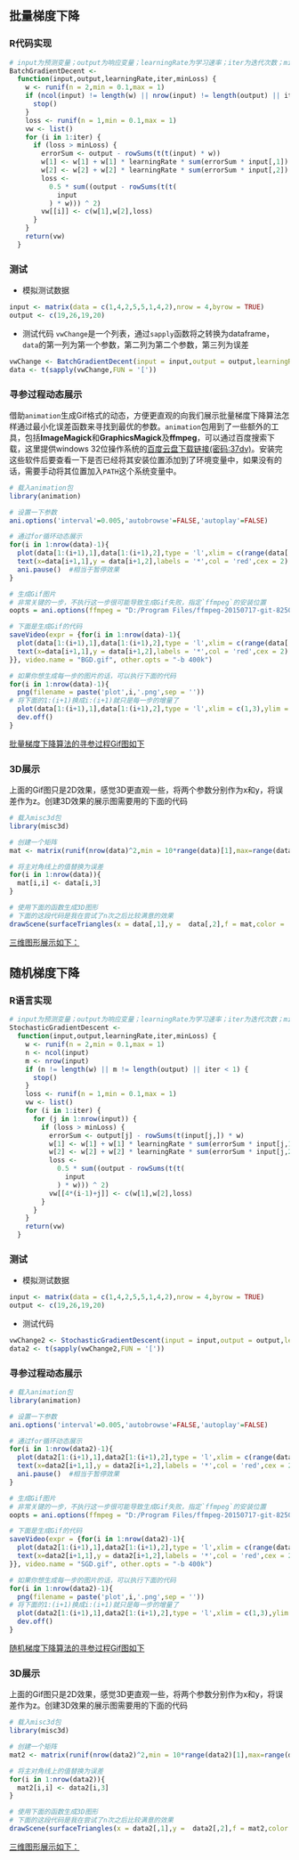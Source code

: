 ## 批量梯度下降

### R代码实现
```r
# input为预测变量；output为响应变量；learningRate为学习速率；iter为迭代次数；minLoss为可接受的误差阈值，即一旦误差小于该值，则代码停止执行
BatchGradientDecent <-
  function(input,output,learningRate,iter,minLoss) {
    w <- runif(n = 2,min = 0.1,max = 1)
    if (ncol(input) != length(w) || nrow(input) != length(output) || iter < 1) {
      stop()
    }
    loss <- runif(n = 1,min = 0.1,max = 1)
    vw <- list()
    for (i in 1:iter) {
      if (loss > minLoss) {
        errorSum <- output - rowSums(t(t(input) * w))
        w[1] <- w[1] + w[1] * learningRate * sum(errorSum * input[,1])
        w[2] <- w[2] + w[2] * learningRate * sum(errorSum * input[,2])
        loss <-
          0.5 * sum((output - rowSums(t(t(
            input
          ) * w))) ^ 2)
        vw[[i]] <- c(w[1],w[2],loss)
      }
    }
    return(vw)
  }
```

### 测试
+ 模拟测试数据
```r
input <- matrix(data = c(1,4,2,5,5,1,4,2),nrow = 4,byrow = TRUE)
output <- c(19,26,19,20)
```
+ 测试代码
`vwChange`是一个列表，通过`sapply`函数将之转换为dataframe，`data`的第一列为第一个参数，第二列为第二个参数，第三列为误差
```r
vwChange <- BatchGradientDecent(input = input,output = output,learningRate = 0.001,iter = 200,minLoss = 0.0001)
data <- t(sapply(vwChange,FUN = '['))
```
### 寻参过程动态展示
借助`animation`生成Gif格式的动态，方便更直观的向我们展示批量梯度下降算法怎样通过最小化误差函数来寻找到最优的参数。`animation`包用到了一些额外的工具，包括**ImageMagick**和**GraphicsMagick**及**ffmpeg**，可以通过百度搜索下载，这里提供windows 32位操作系统的[百度云盘下载链接(密码:37dv)](http://pan.baidu.com/s/1i3KW0hJ)。安装完这些软件后要查看一下是否已经将其安装位置添加到了环境变量中，如果没有的话，需要手动将其位置加入`PATH`这个系统变量中。
```r
# 载入animation包
library(animation)

# 设置一下参数
ani.options('interval'=0.005,'autobrowse'=FALSE,'autoplay'=FALSE)  

# 通过for循环动态展示
for(i in 1:nrow(data)-1){
  plot(data[1:(i+1),1],data[1:(i+1),2],type = 'l',xlim = c(range(data[,1][1])-1,range(data[,1][2])+1),ylim = c(range(data[,2][1])-1,range(data[,2][1])+1),cex=1,lwd=2,col='blue',pch=8,main='Batch Gradient Decent',xlab = expression(theta[0]),ylab=expression(theta[1]))
  text(x=data[i+1,1],y = data[i+1,2],labels = '*',col = 'red',cex = 2)
  ani.pause()  #相当于暂停效果
}

# 生成Gif图片
# 非常关键的一步，不执行这一步很可能导致生成Gif失败，指定`ffmpeg`的安装位置
oopts = ani.options(ffmpeg = "D:/Program Files/ffmpeg-20150717-git-8250943-win32-static/bin/ffmpeg.exe") 

# 下面是生成Gif的代码
saveVideo(expr = {for(i in 1:nrow(data)-1){
  plot(data[1:(i+1),1],data[1:(i+1),2],type = 'l',xlim = c(range(data[,1])[1]-1,range(data[,1])[2]+1),ylim = c(range(data[,2])[1]-1,range(data[,2])[2]+1),cex=1,lwd=2,col='blue',pch=8,main='Batch Gradient Decent',xlab = expression(theta[0]),ylab=expression(theta[1]))
  text(x=data[i+1,1],y = data[i+1,2],labels = '*',col = 'red',cex = 2)
}}, video.name = "BGD.gif", other.opts = "-b 400k")

# 如果你想生成每一步的图片的话，可以执行下面的代码
for(i in 1:nrow(data)-1){
  png(filename = paste('plot',i,'.png',sep = ''))
# 将下面的1:(i+1)换成i:(i+1)就只是每一步的增量了
  plot(data[1:(i+1),1],data[1:(i+1),2],type = 'l',xlim = c(1,3),ylim = c(4,6),cex=1,lwd=2,col='blue',pch=8)
  dev.off()
}
```

[批量梯度下降算法的寻参过程Gif图如下](https://raw.githubusercontent.com/KillEdision/machine-learning/master/%E6%89%B9%E9%87%8F%E6%A2%AF%E5%BA%A6%E4%B8%8B%E9%99%8D%E5%92%8C%E9%9A%8F%E6%9C%BA%E6%A2%AF%E5%BA%A6%E4%B8%8B%E9%99%8D/BGD.gif)  

### 3D展示
上面的Gif图只是2D效果，感觉3D更直观一些，将两个参数分别作为x和y，将误差作为z。创建3D效果的展示图需要用的下面的代码
```r
# 载入misc3d包
library(misc3d)

# 创建一个矩阵
mat <- matrix(runif(nrow(data)^2,min = 10*range(data)[1],max=range(data)[2])/10,nrow = nrow(data))

# 将主对角线上的值替换为误差
for(i in 1:nrow(data)){
  mat[i,i] <- data[i,3]
}

# 使用下面的函数生成3D图形
# 下面的这段代码是我在尝试了n次之后比较满意的效果
drawScene(surfaceTriangles(x = data[,1],y =  data[,2],f = mat,color = 'red',color2 = 'green',col.mesh = 'gray',smooth = TRUE,material = 'metal'),light = c(1,1,1,1),perspective = FALSE,screen=list(x=35, y=-60, z=-130),depth = 0)
```

[三维图形展示如下：](https://raw.githubusercontent.com/KillEdision/machine-learning/master/%E6%89%B9%E9%87%8F%E6%A2%AF%E5%BA%A6%E4%B8%8B%E9%99%8D%E5%92%8C%E9%9A%8F%E6%9C%BA%E6%A2%AF%E5%BA%A6%E4%B8%8B%E9%99%8D/BGD_3D.png)

## 随机梯度下降

### R语言实现
```r
# input为预测变量；output为响应变量；learningRate为学习速率；iter为迭代次数；minLoss为可接受的误差阈值，即一旦误差小于该值，则代码停止执行
StochasticGradientDescent <-
  function(input,output,learningRate,iter,minLoss) {
    w <- runif(n = 2,min = 0.1,max = 1)
    n <- ncol(input)
    m <- nrow(input)
    if (n != length(w) || m != length(output) || iter < 1) {
      stop()
    }
    loss <- runif(n = 1,min = 0.1,max = 1)
    vw <- list()
    for (i in 1:iter) {
      for (j in 1:nrow(input)) {
        if (loss > minLoss) {
          errorSum <- output[j] - rowSums(t(input[j,]) * w)
          w[1] <- w[1] + w[1] * learningRate * sum(errorSum * input[j,1])
          w[2] <- w[2] + w[2] * learningRate * sum(errorSum * input[j,2])
          loss <-
            0.5 * sum((output - rowSums(t(t(
              input
            ) * w))) ^ 2)
          vw[[4*(i-1)+j]] <- c(w[1],w[2],loss)
        }
      }
    }
    return(vw)
  }
```

### 测试
+ 模拟测试数据
```r
input <- matrix(data = c(1,4,2,5,5,1,4,2),nrow = 4,byrow = TRUE)
output <- c(19,26,19,20)
```
+ 测试代码
```r
vwChange2 <- StochasticGradientDescent(input = input,output = output,learningRate = 0.001,iter = 200,minLoss = 0.0001)
data2 <- t(sapply(vwChange2,FUN = '['))
```
### 寻参过程动态展示
```r
# 载入animation包
library(animation)

# 设置一下参数
ani.options('interval'=0.005,'autobrowse'=FALSE,'autoplay'=FALSE)  

# 通过for循环动态展示
for(i in 1:nrow(data2)-1){
  plot(data2[1:(i+1),1],data2[1:(i+1),2],type = 'l',xlim = c(range(data2[,1][1])-1,range(data2[,1][2])+1),ylim = c(range(data2[,2][1])-1,range(data2[,2][1])+1),cex=1,lwd=2,col='blue',pch=8,main='Batch Gradient Decent',xlab = expression(theta[0]),ylab=expression(theta[1]))
  text(x=data2[i+1,1],y = data2[i+1,2],labels = '*',col = 'red',cex = 2)
  ani.pause()  #相当于暂停效果
}

# 生成Gif图片
# 非常关键的一步，不执行这一步很可能导致生成Gif失败，指定`ffmpeg`的安装位置
oopts = ani.options(ffmpeg = "D:/Program Files/ffmpeg-20150717-git-8250943-win32-static/bin/ffmpeg.exe") 

# 下面是生成Gif的代码
saveVideo(expr = {for(i in 1:nrow(data2)-1){
  plot(data2[1:(i+1),1],data2[1:(i+1),2],type = 'l',xlim = c(range(data2[,1])[1]-1,range(data2[,1])[2]+1),ylim = c(range(data2[,2])[1]-1,range(data2[,2])[2]+1),cex=1,lwd=2,col='blue',pch=8,main='Batch Gradient Decent',xlab = expression(theta[0]),ylab=expression(theta[1]))
  text(x=data2[i+1,1],y = data2[i+1,2],labels = '*',col = 'red',cex = 2)
}}, video.name = "SGD.gif", other.opts = "-b 400k")

# 如果你想生成每一步的图片的话，可以执行下面的代码
for(i in 1:nrow(data2)-1){
  png(filename = paste('plot',i,'.png',sep = ''))
# 将下面的1:(i+1)换成i:(i+1)就只是每一步的增量了
  plot(data2[1:(i+1),1],data2[1:(i+1),2],type = 'l',xlim = c(1,3),ylim = c(4,6),cex=1,lwd=2,col='blue',pch=8)
  dev.off()
}
```

[随机梯度下降算法的寻参过程Gif图如下](https://raw.githubusercontent.com/KillEdision/machine-learning/master/%E6%89%B9%E9%87%8F%E6%A2%AF%E5%BA%A6%E4%B8%8B%E9%99%8D%E5%92%8C%E9%9A%8F%E6%9C%BA%E6%A2%AF%E5%BA%A6%E4%B8%8B%E9%99%8D/SGD.gif)  

### 3D展示
上面的Gif图只是2D效果，感觉3D更直观一些，将两个参数分别作为x和y，将误差作为z。创建3D效果的展示图需要用的下面的代码
```r
# 载入misc3d包
library(misc3d)

# 创建一个矩阵
mat2 <- matrix(runif(nrow(data2)^2,min = 10*range(data2)[1],max=range(data2)[2])/10,nrow = nrow(data2))

# 将主对角线上的值替换为误差
for(i in 1:nrow(data2)){
  mat2[i,i] <- data2[i,3]
}

# 使用下面的函数生成3D图形
# 下面的这段代码是我在尝试了n次之后比较满意的效果
drawScene(surfaceTriangles(x = data2[,1],y =  data2[,2],f = mat2,color = 'red',color2 = 'green',col.mesh = 'gray',smooth = TRUE,material = 'metal'),light = c(1,1,1,1),perspective = FALSE,screen=list(x=35, y=-60, z=-130),depth = 0)
```

[三维图形展示如下：](https://raw.githubusercontent.com/KillEdision/machine-learning/master/%E6%89%B9%E9%87%8F%E6%A2%AF%E5%BA%A6%E4%B8%8B%E9%99%8D%E5%92%8C%E9%9A%8F%E6%9C%BA%E6%A2%AF%E5%BA%A6%E4%B8%8B%E9%99%8D/SGD_3D.png)

